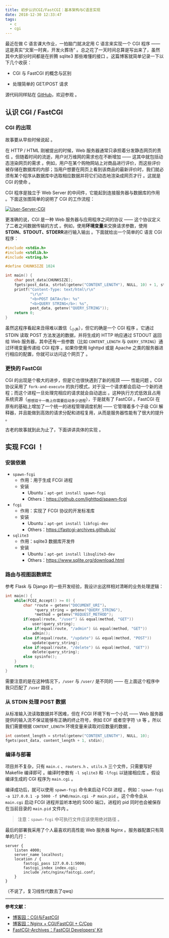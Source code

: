 ```yaml
---
title: 初步认识CGI/FastCGI：基本架构与C语言实现
date: 2018-12-30 12:33:47
tags:
  - c
  - cgi
---
```


最近在做 C 语言课大作业，一拍脑门就决定用 C 语言来实现一个 CGI 程序 —— 这是真实“文案一时爽，开发火葬场” 。总之花了一天时间总算是写出来了，虽然其中大部分时间都是在折腾 sqlite3 那些难懂的接口 。这篇博客就简单记录一下以下几个收获：

- CGI 与 FastCGI 的概念与区别

- 处理简单的 GET/POST 请求

源代码同样贴在 [GitHub](https://github.com/queensferryme/ccgi)，欢迎参观 。

<!--more-->

## 认识 CGI / FastCGI

### CGI 的出现

故事要从早些时候说起 。

在 HTTP / HTML 刚被提出的时候，Web 服务器通常只承担着分发静态网页的责任 。但随着时间的流逝，用户对万维网的需求也在不断增加 —— 这其中就包括动态渲染网页的需求 。例如，用户在某个购物网站上对商品进行评价，而这些评价被存储在数据库的内部；当用户想要在网页上看到该商品的最新评价时，我们就必须有某个程序从数据库中选取相应数据并将它们动态地渲染成网页才行 。这就是 CGI 的使命 。

CGI 程序是独立于 Web Server 的中间件，它能起到连接服务器与数据库的作用 。下面这张图简单的说明了 CGI 的工作流程：

[![User-Server-CGI](https://i.loli.net/2019/09/27/iHtTQxFAZsfLNl2.png)](https://i.loli.net/2019/09/27/iHtTQxFAZsfLNl2.png)

更准确的说，CGI 是一种 Web 服务器与应用程序之间的协议 —— 这个协议定义了二者之间数据传输的方式 。例如，使用**环境变量**来交换请求参数，使用**STDIN、STDOUT、STDERR**进行输入输出 。下面就给出一个简单的C 语言 CGI 程序：

```C
#include <stdio.h>
#include <stdlib.h>
#include <string.h>

#define CHUNKSIZE 1024

int main() {
    char post_data[CHUNKSIZE];
    fgets(post_data, strtol(getenv("CONTENT_LENGTH"), NULL, 10) + 1, stdin);
    printf("Content-Type: text/html\r\n"
           "\r\n"
           "<b>POST DATA</b>: %s"
           "<b>QUERY STRING</b>: %s",
           post_data, getenv("QUERY_STRING"));
    return 0;
}
```

虽然这程序看起来丑得难以置信（<sub>小声</sub>），但它的确是一个 CGI 程序 。它通过 STDIN 读取 POST 方法发送的数据，并将生成的 HTTP 响应通过 STDOUT 返回给 Web 服务器，其中还有一些参数（比如 `CONTENT_LENGTH` 与 `QUERY_STRING`）通过环境变量传递给 CGI 程序 。如果你使用 lighttpd 或是 Apache 之类的服务器进行相应的配置，你就可以访问这个网页了 。

### 更快的 FastCGI

CGI 的出现是个极大的进步，但是它也很快遇到了新的瓶颈 —— 性能问题 。CGI 协议采用了 `fork-and-execute` 的执行模式，对于没一个请求都会启动一个新的进程；而这个进程一旦处理完相应的请求就会自动退出 。这种执行方式低效且占用系统资源（<sub>想想双十一晚上你需要启动多少进程</sub>），于是就有了 FastCGI 。FastCGI 在原有的基础上增加了一个统一的进程管理调度机制 —— 它管理着多个子级 CGI 解释器，并且能做到高效的请求分配和进程复用，从而是服务器性能有了很大的提升 。

古老的故事就到此为止了，下面讲讲具体的实现 。

## 实现 FCGI ！

### 安装依赖

- `spawn-fcgi`
  - 作用：用于生成 FCGI 进程
  - 安装
    - Ubuntu：`apt-get install spawn-fcgi`
    - Others：https://github.com/lighttpd/spawn-fcgi
- `fcgi`
  - 作用：实现了 FCGI 协议的开发标准库
  - 安装
    - Ubuntu：`apt-get install libfcgi-dev`
    - Others：https://fastcgi-archives.github.io/
- `sqlite3`
  - 作用：sqlite3 数据库开发件
  - 安装
    - Ubuntu：`apt-get install libsqlite3-dev`
    - Others：https://www.sqlite.org/download.html

### 路由与视图函数绑定

参考 Flask 与 Django 的一些开发经验，我设计出这样相对清晰的业务处理逻辑：

```c
int main() {
    while(FCGI_Accept() >= 0) {
        char *route = getenv("DOCUMENT_URI")，
             *query_string = getenv("QUERY_STRING"),
             *method = getenv("REQUEST_METHOD");
        if(equal(route, "/user") && equal(method, "GET"))
            user(query_string);
        else if(equal(route, "/admin") && equal(method, "GET"))
            admin();
        else if(equal(route, "/update") && equal(method, "POST"))
            update(query_string);
        else if(equal(route, "/delete") && equal(method, "GET"))
            delete(query_string);
        else sysinfo();
    }
    return 0;
}
```

需要注意的是在这种情况下，`/user` 与 `/user/` 是不同的 —— 在上面这个程序中我只匹配了 `/user` 路径 。

### 从 STDIN 处理 POST 数据

从标准输入流读取数据并不困难，但在 FCGI 环境下有一个小坑 —— Web 服务器提供的输入流不保证能够有正确的终止符号，例如 EOF 或者空字符 `\0` 等 。所以我们需要根据 `CONTENT_LENGTH` 环境变量来读取对应数量的数据 。

```c
int content_length = strtol(getenv("CONTENT_LENGTH"), NULL, 10);
fgets(post_data, content_length + 1, stdin);
```

### 编译与部署

项目并不复杂，只有 `main.c` 、`routers.h`  、`utils.h` 三个文件，只需要写好 Makefile 编译即可 。编译时参数有 `-l sqlite3` 和 `-lfcgi` 以链接相应库 。假设编译生成的 CGI 程序为 `main.cgi` 。

编译成功后，就可以使用 `spawn-fcgi` 命令来启动 FCGI 进程 。例如：`spawn-fcgi -a 127.0.0.1 -p 5000 -f $PWD/main.cgi -P main.pid` 。这个命令会从 `main.cgi` 启动 FCGI 进程并监听本地的 5000 端口，进程的 pid 同时也会被保存在当前目录的 `main.pid` 文件内 。

>   注意：`spawn-fcgi` 中可执行文件应该使用绝对路径 。

最后的部署我采用了个人最喜欢的高性能 Web 服务器 Nginx 。服务器配置只有简单的几行：

```nginx
server {
    listen 4000;
    server_name localhost;
    location / {
        fastcgi_pass 127.0.0.1:5000;
        fastcgi_index index.cgi;
        include /etc/nginx/fastcgi.conf;
    }
}
```

（不说了，复习线性代数去了qwq）

______

**参考文献：**

- [博客园：CGI与FastCGI](https://www.cnblogs.com/wanghetao/p/3934350.html)
- [博客园：Nginx + CGI/FastCGI + C/Cpp](https://www.cnblogs.com/skynet/p/4173450.html)
- [FastCGI-Archives：FastCGI Developers‘ Kit](https://fastcgi-archives.github.io/FastCGI_Developers_Kit_FastCGI.html)